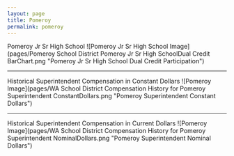 ```yaml
---
layout: page
title: Pomeroy
permalink: pomeroy
---
```



Pomeroy Jr Sr High School
![Pomeroy Jr Sr High School Image](pages/Pomeroy School District Pomeroy Jr Sr High SchoolDual Credit BarChart.png "Pomeroy Jr Sr High School Dual Credit Participation")

___

Historical Superintendent Compensation in Constant Dollars
![Pomeroy Image](pages/WA School District Compensation History for Pomeroy Superintendent ConstantDollars.png "Pomeroy Superintendent Constant Dollars")

___

Historical Superintendent Compensation in Current Dollars
![Pomeroy Image](pages/WA School District Compensation History for Pomeroy Superintendent NominalDollars.png "Pomeroy Superintendent Nominal Dollars")